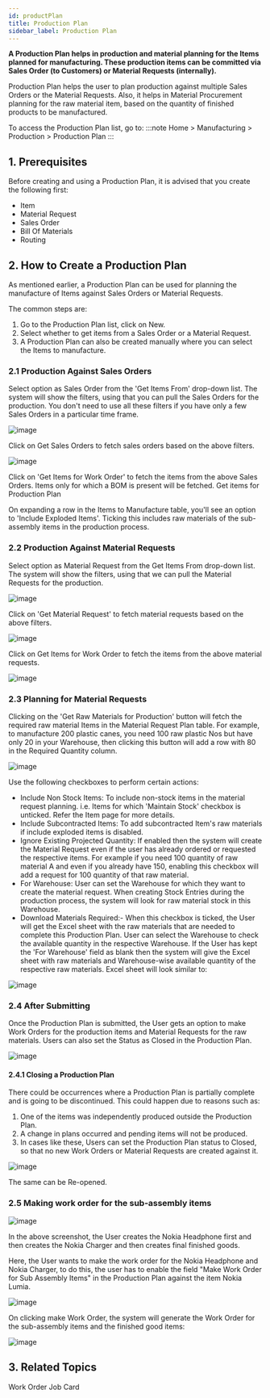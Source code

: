 ```yaml
---
id: productPlan
title: Production Plan
sidebar_label: Production Plan
---
```


**A Production Plan helps in production and material planning for the Items planned for manufacturing. These production items can be committed via Sales Order (to Customers) or Material Requests (internally).**

Production Plan helps the user to plan production against multiple Sales Orders or the Material Requests. Also, it helps in Material Procurement planning for the raw material item, based on the quantity of finished products to be manufactured.

To access the Production Plan list, go to:
:::note
Home > Manufacturing > Production > Production Plan
:::

## 1. Prerequisites

Before creating and using a Production Plan, it is advised that you create the following first:

- Item
- Material Request
- Sales Order
- Bill Of Materials
- Routing

## 2. How to Create a Production Plan

As mentioned earlier, a Production Plan can be used for planning the manufacture of Items against Sales Orders or Material Requests.

The common steps are:

1. Go to the Production Plan list, click on New.
1. Select whether to get items from a Sales Order or a Material Request.
1. A Production Plan can also be created manually where you can select the Items to manufacture.

### 2.1 Production Against Sales Orders

Select option as Sales Order from the 'Get Items From' drop-down list. The system will show the filters, using that you can pull the Sales Orders for the production. You don't need to use all these filters if you have only a few Sales Orders in a particular time frame.

![image](images/image.jpg)

Click on Get Sales Orders to fetch sales orders based on the above filters.

![image](images/image.jpg)

Click on 'Get Items for Work Order' to fetch the items from the above Sales Orders. Items only for which a BOM is present will be fetched. Get items for Production Plan

On expanding a row in the Items to Manufacture table, you'll see an option to 'Include Exploded Items'. Ticking this includes raw materials of the sub-assembly items in the production process.

### 2.2 Production Against Material Requests

Select option as Material Request from the Get Items From drop-down list. The system will show the filters, using that we can pull the Material Requests for the production.

![image](images/image.jpg)

Click on 'Get Material Request' to fetch material requests based on the above filters.

![image](images/image.jpg)

Click on Get Items for Work Order to fetch the items from the above material requests.

![image](images/image.jpg)

### 2.3 Planning for Material Requests

Clicking on the 'Get Raw Materials for Production' button will fetch the required raw material Items in the Material Request Plan table. For example, to manufacture 200 plastic canes, you need 100 raw plastic Nos but have only 20 in your Warehouse, then clicking this button will add a row with 80 in the Required Quantity column.

![image](images/image.jpg)

Use the following checkboxes to perform certain actions:

- Include Non Stock Items: To include non-stock items in the material request planning. i.e. Items for which 'Maintain Stock' checkbox is unticked. Refer the Item page for more details.
- Include Subcontracted Items: To add subcontracted Item's raw materials if include exploded items is disabled.
- Ignore Existing Projected Quantity: If enabled then the system will create the Material Request even if the user has already ordered or requested the respective items. For example if you need 100 quantity of raw material A and even if you already have 150, enabling this checkbox will add a request for 100 quantity of that raw material.
- For Warehouse: User can set the Warehouse for which they want to create the material request. When creating Stock Entries during the production process, the system will look for raw material stock in this Warehouse.
- Download Materials Required:- When this checkbox is ticked, the User will get the Excel sheet with the raw materials that are needed to complete this Production Plan. User can select the Warehouse to check the available quantity in the respective Warehouse. If the User has kept the 'For Warehouse' field as blank then the system will give the Excel sheet with raw materials and Warehouse-wise available quantity of the respective raw materials. Excel sheet will look similar to:

![image](images/image.jpg)

### 2.4 After Submitting

Once the Production Plan is submitted, the User gets an option to make Work Orders for the production items and Material Requests for the raw materials. Users can also set the Status as Closed in the Production Plan.

![image](images/image.jpg)

#### 2.4.1 Closing a Production Plan

There could be occurrences where a Production Plan is partially complete and is going to be discontinued. This could happen due to reasons such as:

1. One of the items was independently produced outside the Production Plan.
1. A change in plans occurred and pending items will not be produced.
1. In cases like these, Users can set the Production Plan status to Closed, so that no new Work Orders or Material Requests are created against it.

![image](images/image.jpg)

The same can be Re-opened.

### 2.5 Making work order for the sub-assembly items

![image](images/image.jpg)

In the above screenshot, the User creates the Nokia Headphone first and then creates the Nokia Charger and then creates final finished goods.

Here, the User wants to make the work order for the Nokia Headphone and Nokia Charger, to do this, the user has to enable the field "Make Work Order for Sub Assembly Items" in the Production Plan against the item Nokia Lumia.

![image](images/image.jpg)

On clicking make Work Order, the system will generate the Work Order for the sub-assembly items and the finished good items:

![image](images/image.jpg)

## 3. Related Topics

Work Order
Job Card
